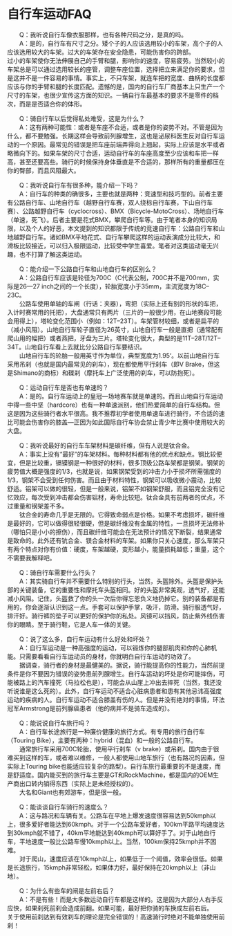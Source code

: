 # 自行车运动FAQ  

&emsp;&emsp;Q：我听说自行车像衣服那样，也有各种尺码之分，是真的吗。  
&emsp;&emsp;A：是的，自行车有尺寸之分。矮个子的人应该选用较小的车架，高个子的人应该选用较大的车架。过大的车架存在安全隐患，可能伤害你的跨部。  
过小的车架使你无法伸展自己的手臂和腿，影响你的速度，容易疲劳。当然较小的车架总是可以通过选用较长的座管，调整车座位置，选择把立来满足你的要求，但是这并不是一件容易的事情。事实上，不只车架，就连车把的宽度、曲柄的长度都应该与你的手臂和腿的长度匹配。遗憾的是，国内的自行车厂商基本上只生产一个尺寸的车架，也很少宣传这方面的知识。一辆自行车最基本的要求不是零件的档次，而是是否适合你的体形。  

&emsp;&emsp;Q：骑自行车以后觉得私处难受，这是为什么？  
&emsp;&emsp;A：这有两种可能性：或者是车座不合适，或者是你的姿势不对。不管是因为什么，都不要勉强。长期这样会导致前列腺增生，这也是泌尿科医生反对自行车运动的一个原因。最常见的错误是把车座前端弄得向上翘起，实际上应该是水平或者略微向下的。如果车架的尺寸合适，运动自行车的车座高度至少应该和车把一样高，甚至还要高些。骑行的时候保持身体垂直是不合适的，那样所有的重量都压在你的臀部，而且风阻最大。  

&emsp;&emsp;Q：我听说自行车有很多种，能介绍一下吗？  
&emsp;&emsp;A：自行车的种类的确很多，主要也就是两种：竞速型和技巧型的。前者主要有公路自行车、山地自行车（越野自行车赛，双人绕标自行车赛，下山自行车赛）、公路越野自行车（cyclocross）、BMX（Bicycle-MotoCross）、场地自行车（单速，死飞）。后者主要是花式BMX，攀爬自行车等。由于笔者本身的知识局限，以及个人的好恶，本文提到的知识都限于传统的竞速自行车：公路自行车和山地越野自行车。诸如BMX平地花式、自行车攀爬这样的运动表演成分比较大，和滑板比较接近，可以归入极限运动，比较受中学生喜爱。笔者对这类运动毫无兴趣，也不打算了解这类运动。  

&emsp;&emsp;Q：能介绍一下公路自行车和山地自行车的区别么？  
&emsp;&emsp;A：公路自行车应该是轮径为700C（C代表公制，700C并不是700mm，实际是26—27 inch之间的一个长度），轮胎宽度小于35mm，主流宽度为18C–23C。  
&emsp;&emsp;公路车使用单轴的车闸（行话：夹器），弯把（实际上还有别的形状的车把，入计时赛常用的托把），大盘通常只有两片（三片的一般很少用，在山地赛段可能会用得上），塔轮变化范围小（例如：12T–23T）。车架管材较细，或者是扁平的（减小风阻）。山地自行车轮子直径为26英寸，山地自行车一般是直把（通常配有爬山用的幅把）或者燕把，牙盘为三片。塔轮变化很大，典型的是11T–28T/12T–34T。山地自行车看上去就比分公路自行车要结识。  
&emsp;&emsp;山地自行车的轮胎一般用英寸作为单位，典型宽度为1.95‘。以前山地自行车采用吊刹（也就是国内最常见的刹车），现在都使用平行刹车（即V Brake，但这是Shimano的商标）和碟刹（摩托车上广泛使用的刹车，可以防抱死）。  

&emsp;&emsp;Q：运动自行车是否也有单速的？  
&emsp;&emsp;A：是的。自行车运动上的皇冠—场地赛车就是单速的。而且山地自行车运动中得一些中坚（hardcore）也有一种单速派别，他们热爱简单的自行车结构。但这是因为这些骑行者水平很高。我不推荐初学者使用单速车进行骑行，不合适的速比可能会伤害你的膝盖—正因为如此国际自行车协会禁止青少年比赛中使用较大的大盘。  

&emsp;&emsp;Q：我听说最好的自行车车架材料是碳纤维，但有人说是钛合金。  
&emsp;&emsp;A：事实上没有“最好”的车架材料。每种材料都有他的优点和缺点。钢比较便宜，但是比较重，镉镆钢是一种很好的材料，很多顶级公路车架都是钢架。钢架的疲劳值大概是强度的1/3，也就是说，如果钢架受到的冲击力小于损坏所需强度的1/3，钢架不会受到任何伤害。而且由于材料特性，钢架可以吸收微小震动，比较舒适。铝架可以做的很轻，但是一般来说，铝架不如钢架舒服，而且铝完全没有记忆效应，每次受到冲击都会伤害铝材，寿命比较短。钛合金具有前两者的优点，不过重量和钢架差不多。  
&emsp;&emsp;钛合金的寿命几乎是无限的。它得致命弱点是价格。如果不考虑损坏，碳纤维是最好的，它可以做得很轻很硬，但是碳纤维没有金属的特性，一旦损坏无法修补（哪怕只是小小的擦伤），而且碳纤维可能会在无法预计的情况下断裂，结果通常是致命的。此外还有钪合金、镁合金材料的车架。如果你只关心速度，那么车架只有两个特点对你有价值：硬度，车架越硬，变形越小，能量损耗越低；重量，这个不需要我解释吧。  

&emsp;&emsp;Q：骑自行车需要什么行头？  
&emsp;&emsp;A：其实骑自行车并不需要什么特别的行头，当然，头盔除外。头盔是保护头部的关键装备，它的重要性和摩托车头盔相同。好的头盔非常美观，透气好，还能减小风阻。记住，头盔救了你的头一次后你得忘恩负义地扔掉它。别的装备都是有用的，你会逐渐认识到这一点。手套可以保护手掌，吸汗，防滑。骑行服透气好，排汗好。骑行裤的垫子可以更好的保护你的私处。风镜可以挡风，防止紫外线伤害你的眼睛。至于骑行鞋，它是人车一体的关键。  

&emsp;&emsp;Q：说了这么多，自行车运动有什么好处和坏处？  
&emsp;&emsp;A：自行车运动是一种高强度的运动，可以锻炼你的腿部肌肉和你的心肺机能。只需要看看自行车运动员的身材，你就明白自行车运动的功效了。  
&emsp;&emsp;据调查，骑行者的身材是最健美的。据说，骑行能提高你的性能力，当然前提条件是你不要因为错误的姿势患前列腺增生。自行车运动的坏处是你可能摔伤，可能被路上的汽车撞死（马拉松也是），可能会从山崖上冲出去摔死（当然，我还没听说谁是这么死的）。此外，自行车运动不适合心脏病患者和患有其他忌讳高强度运动的疾病的人。自行车运动不适合膝盖有伤的人。但是并没有绝对的事情，环法冠军Armstrong是前列腺癌患者（他的病并不是骑车造成的）。  

&emsp;&emsp;Q：能说说自行车旅行吗？  
&emsp;&emsp;A：自行车长途旅行是一种廉价健康的旅行方式。有专用的旅行自行车（Touring Bike），主要有两种：hybrid（混血）和一般的公路自行车。  
&emsp;&emsp;通常旅行车采用700C轮胎，使用平行刹车（v brake）或吊刹。国内由于很难买到这样的车，或者难以维修，一般人都使用山地车旅行（也有路况的因素，但实际上Touring bike也能适应较复杂的路型）。自行车旅行最重要的不是速度，而是舒适度。国内能买到的旅行车主要是GT和RockMachine，都是国内的OEM生产商出口转内销得东西（实际上是未经授权的）。  
&emsp;&emsp;大名和Giant也有郊游车，但是很一般。  

&emsp;&emsp;Q：能谈谈自行车骑行的速度么？  
&emsp;&emsp;A：这与路况和车辆有关。公路车在平地上爆发速度很容易达到50kmph以上，很多爱好者能达到60kmph。对于一个公路车爱好者，100km平路平均速度达到30kmph就不错了，40km平地能达到40kmph可以算好手了。对于山地自行车，平地速度一般比公路车慢10kmph以上。当然，100km保持25kmph并不困难。  
&emsp;&emsp;对于爬山，速度应该在10kmph以上，如果低于一个阈值，效率会很低。如果是长途旅行，15kmph非常轻松，如果体力好，最好保持在20kmph以上（非山地）。  

&emsp;&emsp;Q：为什么有些车的闸是左前右后？  
&emsp;&emsp;A：不是有些！而是大多数运动自行车都是这样的。这是因为大部分人右手反应快，如果刹死前刹会造成前翻。如果可能，最好把你骑的车换成左前右后。  
关于使用前刹达到有效刹车的理论是完全错误的！高速骑行时绝对不能单独使用前刹！  
